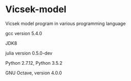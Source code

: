 # Vicsek-model
Vicsek model program in various programming language

gcc version 5.4.0

JDK8

julia version 0.5.0-dev

Python 2.7.12, Python 3.5.2

GNU Octave, version 4.0.0
